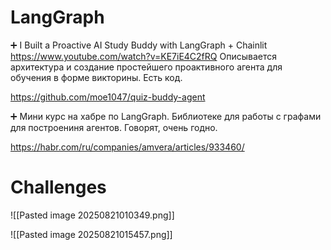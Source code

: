 # LangGraph

➕ I Built a Proactive AI Study Buddy with LangGraph + Chainlit
https://www.youtube.com/watch?v=KE7iE4C2fRQ
Описывается архитектура и создание простейшего проактивного агента для обучения в форме викторины. Есть код.

https://github.com/moe1047/quiz-buddy-agent 

➕ Мини курс на хабре по LangGraph. Библиотеке для работы с графами для построениня агентов. Говорят, очень годно. 

https://habr.com/ru/companies/amvera/articles/933460/



# Challenges
![[Pasted image 20250821010349.png]]


![[Pasted image 20250821015457.png]]